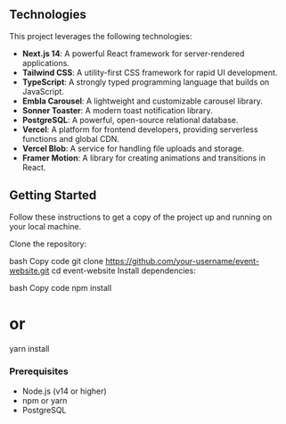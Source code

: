 ## Technologies

This project leverages the following technologies:

- **Next.js 14**: A powerful React framework for server-rendered applications.
- **Tailwind CSS**: A utility-first CSS framework for rapid UI development.
- **TypeScript**: A strongly typed programming language that builds on JavaScript.
- **Embla Carousel**: A lightweight and customizable carousel library.
- **Sonner Toaster**: A modern toast notification library.
- **PostgreSQL**: A powerful, open-source relational database.
- **Vercel**: A platform for frontend developers, providing serverless functions and global CDN.
- **Vercel Blob**: A service for handling file uploads and storage.
- **Framer Motion**: A library for creating animations and transitions in React.

## Getting Started

Follow these instructions to get a copy of the project up and running on your local machine.

Clone the repository:

bash
Copy code
git clone https://github.com/your-username/event-website.git
cd event-website
Install dependencies:

bash
Copy code
npm install
# or
yarn install

### Prerequisites

- Node.js (v14 or higher)
- npm or yarn
- PostgreSQL
